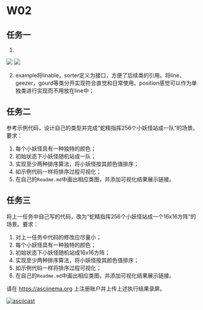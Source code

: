 
# W02

## 任务一

1. 
![](http://www.plantuml.com/plantuml/png/fLEnKW8n4Etp5IaFn-CFS926ne8HjN4i0gn7D9VS99jHFFbtaztBoSZOQ7FxUDcyzx89yu3AOsoDMCJDni3QUGGlw_hpIZ8MsgRlizh2GFJ2EBMh4ltu9C502nR3H4od8gJrYb03k3BAfXz7iJKg1CdoVr6OpKHuKrrkb_fIvlBohNkZBVGYVwd1W6rmFn5rBRg8LU9LifM6A-_MnO0boG7T6hss3PkZk_PU7KxYhrpGg9qLlIZmfpYP1i21Fby-Zblh-Y8dFXdjq2pwh30w522x0PJaOqSX7fI9G7d1nbOkNVIx94QLZkdvx0sN3OLD-wXXSRXLzfNR4Y3D34YTXZ_wKRzKrk4U_Fda_fsUzFFhAmFXyIy1Fi2d0p6eIloxFOmCk_CBgxZ8G8NMZBPmt-LR0PanaPto0UYTyI5abp2jm3ji8qBX0qANyut_3rSo3K5_e-YUvs1tiJLV)
![](http://www.plantuml.com/plantuml/png/TP31JGGn34Nlhi8Km1bf3cXRoSnyaeWG1yVHIjpeYvveWMIoGWpI7f8lsNvVtxvKSshjBL6A6O_FNfhkbHT-RsZu_lgaB0PEUB65d_ZMZfajOCuGUU03sjb3E-jAWTD9QlIXexVUfd26dQYAsc2cTcOBKi5hMzU4MPp6fw78hrck7FepuL7-6w_TDHYxBJn-RkNX5Em_z6jCLur7nAaT5tziNLGsr4fqGTxxvNu0)

2. example将linable，sorter定义为接口，方便了后续类的引用。将line，geezer，gourd等类分开实现符合直觉和日常使用。position感觉可以作为单独类进行实现而不用放在line中；

## 任务二

参考示例代码，设计自己的类型并完成“蛇精指挥256个小妖怪站成一队“的场景。要求：

1. 每个小妖怪具有一种独特的颜色；
2. 初始状态下小妖怪随机站成一队；
3. 实现至少两种排序算法，将小妖怪按其颜色值排序；
4. 如示例代码一样将排序过程可视化；
5. 在自己的`Readme.md`中画出相应类图，并添加可视化结果展示链接。


## 任务三

将上一任务中自己写的代码，改为“蛇精指挥256个小妖怪站成一个16x16方阵“的场景。要求：

1. 对上一任务中代码的修改应尽量小；
2. 每个小妖怪具有一种独特的颜色；
3. 初始状态下小妖怪随机站成16x16方阵；
4. 实现至少两种排序算法，将小妖怪按其颜色值排序；
5. 如示例代码一样将排序过程可视化；
6. 在自己的`Readme.md`中画出相应类图，并添加可视化结果展示链接。



请在 https://asciinema.org 上注册账户并上传上述执行结果录屏。

[![asciicast](https://asciinema.org/a/436507.svg)](https://asciinema.org/a/436507)


